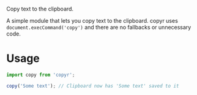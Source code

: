 Copy text to the clipboard.

A simple module that lets you copy text to the clipboard. copyr uses `document.execCommand('copy')` and there are no fallbacks or unnecessary code.

# Usage

```js
import copy from 'copyr';

copy('Some text'); // Clipboard now has 'Some text' saved to it
```